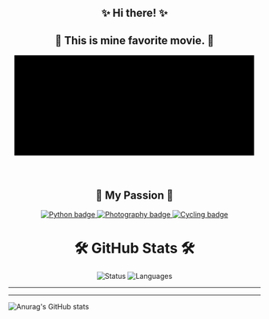 <div id="hi" align="center">

## ✨ Hi there! ✨

</div>
<div id="matrix" align="center">

## 👀 This is mine favorite movie. 👀

</div>
<html lang="en">
  <body>
    <div id="matrix" align="center">
      <img src="https://github.com/ivanmarinoff/ivanmarinoff/blob/main/matrix.gif?raw=true" width="480" height="200" alt="Matrix gif"/>
    </div>
  </body>
</html>
<br/><br/>
<div id="passion" align="center">

## 💖 My Passion 💖

</div>

<div id="badges" align="center">

<a href="https://1bestlinks.net/gfBjo">
    <img src="https://img.shields.io/badge/I%20Love-Python-ff69b4" alt="Python badge">
</a>    
<a href="https://1bestlinks.net/PPhSI">
    <img src="https://img.shields.io/badge/I%20love-Photography-red" alt="Photography badge">
</a>
<a href="https://1bestlinks.net/wwKpf">
    <img src="https://img.shields.io/badge/I%20love-Cycling-yellowgreen" alt="Cycling badge">
</a>
</div>

<div id="stats" align="center">

# 🛠️ GitHub Stats 🛠️

<img src="https://github-readme-streak-stats.herokuapp.com/?user=ivanmarinoff&theme=highcontrast&hide_border=false" alt="Status" >

<img src="https://github-readme-stats.vercel.app/api/top-langs/?username=ivanmarinoff&theme=highcontrast&hide_border=false&include_all_commits=true&count_private=false&layout=compact" alt="Languages" >
</div>  

---

---
![Anurag's GitHub stats](https://visitcount.itsvg.in/api?id=ivanmarinoff&label=Profile%20Views&color=12&pretty=false)